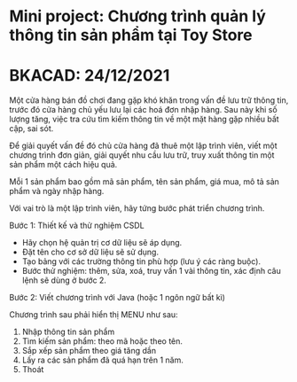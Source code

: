 # Mini project: Chương trình quản lý thông tin sản phẩm tại Toy Store
# BKACAD: 24/12/2021

Một cửa hàng bán đồ chơi đang gặp khó khăn trong vấn đề lưu trữ thông tin, trước đó cửa hàng chủ yếu lưu lại các hoá đơn nhập hàng.
Sau này khi số lượng tăng, việc tra cứu tìm kiếm thông tin về một mặt hàng gặp nhiều bất cập, sai sót.

Để giải quyết vấn đề đó chủ cửa hàng đã thuê một lập trình viên, viết một chương trình đơn giản, giải quyết nhu cầu lưu trữ, 
truy xuất thông tin một sản phẩm một cách hiệu quả.

Mỗi 1 sản phẩm bao gồm mã sản phẩm, tên sản phẩm, giá mua, mô tả sản phẩm và ngày nhập hàng.

Với vai trò là một lập trình viên, hãy tứng bước phát triển chương trình.

Bước 1: Thiết kế và thử nghiệm CSDL
- Hãy chọn hệ quản trị cơ dữ liệu sẽ áp dụng.
- Đặt tên cho cơ sở dữ liệu sẽ sử dụng.
- Tạo bảng với các trường thông tin phù hợp (lưu ý các ràng buộc).
- Bước thử nghiệm: thêm, sửa, xoá, truy vấn 1 vài thông tin, xác định câu lệnh sẽ dùng ở bước 2.

Bước 2: Viết chương trình với Java (hoặc 1 ngôn ngữ bất kì)

Chương trình sau phải hiển thị MENU như sau:

   1. Nhập thông tin sản phẩm
   2. Tìm kiếm sản phẩm: theo mã hoặc theo tên.
   3. Sắp xếp sản phẩm theo giá tăng dần
   4. Lấy ra các sản phẩm đã quá hạn trên 1 năm.
   5. Thoát
